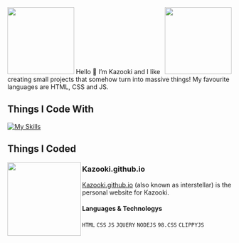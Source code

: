 <img align="right" src="https://u.cubeupload.com/Polygon/r2uk2L.png" width="150">

<img src="https://user-images.githubusercontent.com/105769130/169468291-d7aa5900-295d-4ebc-92d4-3b4519fefbd1.png" width="150">
Hello 👋 I’m Kazooki and I like creating small projects that somehow turn into massive things! My favourite languages are HTML, CSS and JS.

<!--START_SECTION:activity-->

## Things I Code With
[![My Skills](https://skillicons.dev/icons?i=vscode,html,css,js,jquery,nodejs,electron,sass,figma,powershell)](https://skillicons.dev)

## Things I Coded
<img align="left" src="https://u.cubeupload.com/Polygon/r2uk2L.png" width="165">

### Kazooki.github.io
[Kazooki.github.io](https://interstellar.eu.org) (also known as interstellar) is the personal website for Kazooki.
#### Languages & Technologys
`HTML` `CSS` `JS` `JQUERY` `NODEJS` `98.CSS` `CLIPPYJS`

